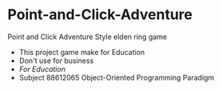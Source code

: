 # Point-and-Click-Adventure
Point and Click Adventure Style elden ring game
- This project game make for Education 
- Don't use for business
- *For Education*
- Subject 88612065 Object-Oriented Programming Paradigm 
